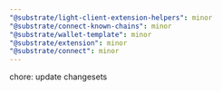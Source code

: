 ```yaml
---
"@substrate/light-client-extension-helpers": minor
"@substrate/connect-known-chains": minor
"@substrate/wallet-template": minor
"@substrate/extension": minor
"@substrate/connect": minor
---
```


chore: update changesets
